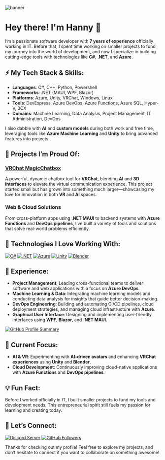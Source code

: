 ![banner](https://user-images.githubusercontent.com/114599052/214605234-24aa8985-2b2d-404b-b640-193570f1d876.png)

# Hey there! I'm Hanny 👋

I’m a passionate software developer with **7 years of experience** officially working in IT. Before that, I spent time working on smaller projects to fund my journey into the world of development, and now I specialize in building cutting-edge tools with technologies like **C#**, **.NET**, and **Azure**.

## ⚡ My Tech Stack & Skills:

- **Languages**: C#, C++, Python, Powershell
- **Frameworks**: .NET (MAUI, WPF, Blazor)
- **Platforms**: Azure, Unity, VRChat, Windows, Linux
- **Tools**: DevExpress, Azure DevOps, Azure Functions, Azure SQL, Hyper-V, 3CX
- **Domains**: Machine Learning, Data Analysis, Project Management, IT Administration, DevOps

I also dabble with **AI** and **custom models** during both work and free time, leveraging tools like **Azure Machine Learning** and **Unity** to bring advanced features into projects.

## 🌟 Projects I’m Proud Of:

### [VRChat MagicChatbox](https://github.com/BoiHanny/vrcosc-magicchatbox)
A powerful, dynamic chatbox tool for **VRChat**, blending **AI** and **3D interfaces** to elevate the virtual communication experience. This project started small but has grown into something much larger—showcasing my love for innovation in both **VR** and **AI** spaces.

### Web & Cloud Solutions
From cross-platform apps using **.NET MAUI** to backend systems with **Azure Functions** and **DevOps pipelines**, I’ve built a variety of tools and solutions that solve real-world problems efficiently.

## 🔧 Technologies I Love Working With:

[![C#](https://img.shields.io/badge/C%23-239120?style=for-the-badge&logo=csharp&logoColor=white)](https://docs.microsoft.com/en-us/dotnet/csharp/)
[![.NET](https://img.shields.io/badge/.NET-512BD4?style=for-the-badge&logo=dotnet&logoColor=white)](https://docs.microsoft.com/en-us/dotnet/)
[![Azure](https://img.shields.io/badge/Azure-0078D4?style=for-the-badge&logo=azuredevops&logoColor=white)](https://azure.microsoft.com/)
[![Unity](https://img.shields.io/badge/Unity-100000?style=for-the-badge&logo=unity&logoColor=white)](https://unity.com/)
[![Blender](https://img.shields.io/badge/Blender-F5792A?style=for-the-badge&logo=blender&logoColor=white)](https://blender.org)

## 🌟 Experience:
- **Project Management**: Leading cross-functional teams to deliver software and web applications with a focus on **Azure DevOps**.
- **Machine Learning & Data**: Integrating machine learning models and conducting data analysis for insights that guide better decision-making.
- **DevOps Engineering**: Building and automating CI/CD pipelines, cloud deployment strategies, and managing cloud infrastructure with **Azure**.
- **Graphical User Interface**: Designing and implementing user-friendly interfaces using **WPF**, **Blazor**, and **.NET MAUI**.

[![GitHub Profile Summary](https://github-profile-summary-cards.vercel.app/api/cards/profile-details?username=BoiHanny&theme=monokai)](https://github.com/vn7n24fzkq/github-profile-summary-cards)

## 🚀 Current Focus:
- **AI & VR**: Experimenting with **AI-driven avatars** and enhancing **VRChat experiences** using **Unity** and **Blender**.
- **Cloud Development**: Continuously improving cloud-native applications with **Azure Functions** and **DevOps pipelines**.

## 💡 Fun Fact:
Before I worked officially in IT, I built smaller projects to fund my tools and development needs. This entrepreneurial spirit still fuels my passion for learning and creating today.

## 🤝 Let’s Connect:
[![Discord Server](https://dcbadge.vercel.app/api/server/ZaSFwBfhvG)](https://discord.gg/ZaSFwBfhvG)
[![GitHub Followers](https://img.shields.io/github/followers/BoiHanny?style=social)](https://github.com/BoiHanny?tab=followers)

Thanks for checking out my profile! Feel free to explore my projects, and don’t hesitate to connect if you want to collaborate on something awesome!

